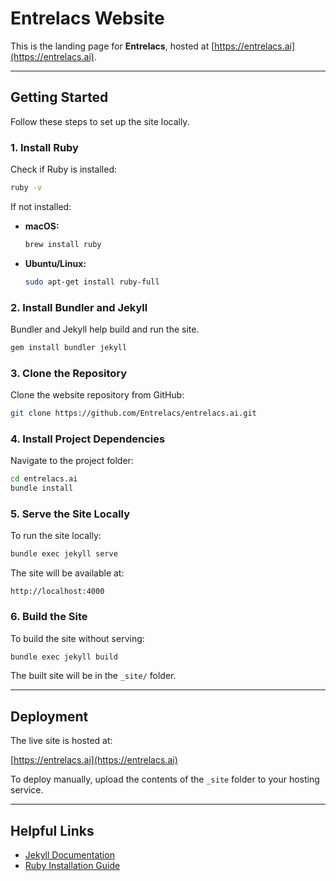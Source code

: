 # Entrelacs Website

This is the landing page for **Entrelacs**, hosted at [https://entrelacs.ai](https://entrelacs.ai).

---

## Getting Started

Follow these steps to set up the site locally.

### 1. Install Ruby

Check if Ruby is installed:

```bash
ruby -v
```

If not installed:

- **macOS:**
  ```bash
  brew install ruby
  ```

- **Ubuntu/Linux:**
  ```bash
  sudo apt-get install ruby-full
  ```

### 2. Install Bundler and Jekyll

Bundler and Jekyll help build and run the site.

```bash
gem install bundler jekyll
```

### 3. Clone the Repository

Clone the website repository from GitHub:

```bash
git clone https://github.com/Entrelacs/entrelacs.ai.git
```

### 4. Install Project Dependencies

Navigate to the project folder:

```bash
cd entrelacs.ai
bundle install
```

### 5. Serve the Site Locally

To run the site locally:

```bash
bundle exec jekyll serve
```

The site will be available at:

```
http://localhost:4000
```

### 6. Build the Site

To build the site without serving:

```bash
bundle exec jekyll build
```

The built site will be in the `_site/` folder.

---

## Deployment

The live site is hosted at:

[https://entrelacs.ai](https://entrelacs.ai)

To deploy manually, upload the contents of the `_site` folder to your hosting service.

---

## Helpful Links


- [Jekyll Documentation](https://jekyllrb.com/docs/)
- [Ruby Installation Guide](https://www.ruby-lang.org/en/documentation/installation/)
